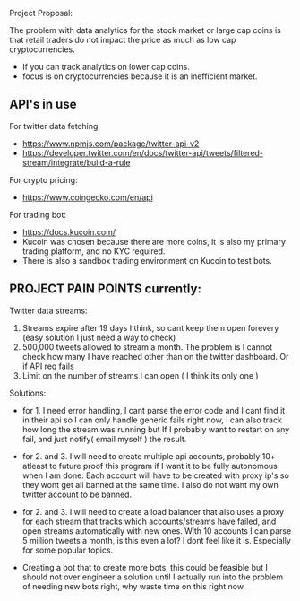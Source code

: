 
Project Proposal:

The problem with data analytics for the stock market or large cap coins is that retail traders do not impact the price as much as low cap cryptocurrencies.
- If you can track analytics on lower cap coins.
- focus is on cryptocurrencies because it is an inefficient market.


## API's in use
For twitter data fetching:
- https://www.npmjs.com/package/twitter-api-v2
- https://developer.twitter.com/en/docs/twitter-api/tweets/filtered-stream/integrate/build-a-rule

For crypto pricing:
- https://www.coingecko.com/en/api

For trading bot:
- https://docs.kucoin.com/
- Kucoin was chosen because there are more coins, it is also my primary trading platform, and no KYC required.
- There is also a sandbox trading environment on Kucoin to test bots.


## PROJECT PAIN POINTS currently:

Twitter data streams:
1. Streams expire after 19 days I think, so cant keep them open forevery (easy solution I just need a way to check)
2. 500,000 tweets allowed to stream a month. The problem is I cannot check how many I have reached other than on the twitter dashboard. Or if API req fails
3. Limit on the number of streams I can open ( I think its only one  )


Solutions:
- for 1. I need error handling, I cant parse the error code and I cant find it in their api so I can only handle generic fails right now, I can also track how long the stream was running but If I probably want to restart on any fail, and just notify( email myself ) the result.

- for 2. and 3. I will need to create multiple api accounts, probably 10+ atleast to future proof this program if I want it to be fully autonomous when I am done. Each account will have to be created with proxy ip's so they wont get all banned at the same time. I also do not want my own twitter account to be banned.

- for 2. and 3. I will need to create a load balancer that also uses a proxy for each stream that tracks which accounts/streams have failed, and open streams automatically with new ones. With 10 accounts I can parse 5 million tweets a month, is this even a lot? I dont feel like it is. Especially for some popular topics.

- Creating a bot that to create more bots, this could be feasible but I should not over engineer a solution until I actually run into the problem of needing new bots right, why waste time on this right now.


